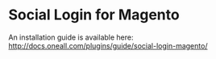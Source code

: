 Social Login for Magento
====================

An installation guide is available here:
http://docs.oneall.com/plugins/guide/social-login-magento/
